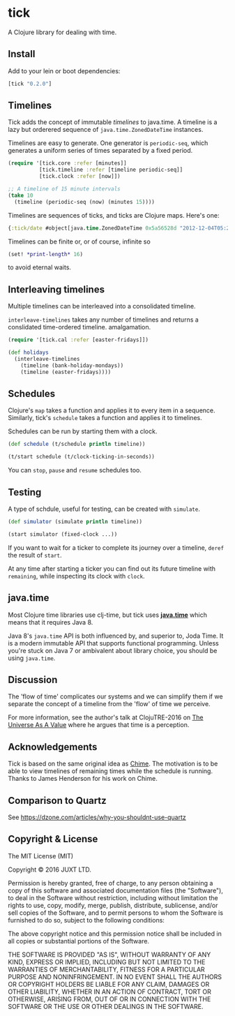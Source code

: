 # tick

A Clojure library for dealing with time.

## Install

Add to your lein or boot dependencies:

```clojure
[tick "0.2.0"]
```

## Timelines

Tick adds the concept of immutable *timelines* to java.time. A
timeline is a lazy but orderered sequence of `java.time.ZonedDateTime`
instances.

Timelines are easy to generate. One generator is `periodic-seq`, which
generates a uniform series of times separated by a fixed period.

```clojure
(require '[tick.core :refer [minutes]]
          [tick.timeline :refer [timeline periodic-seq]]
          [tick.clock :refer [now]])

;; A timeline of 15 minute intervals
(take 10
  (timeline (periodic-seq (now) (minutes 15))))
```

Timelines are sequences of ticks, and ticks are Clojure maps. Here's one:

```clojure
{:tick/date #object[java.time.ZonedDateTime 0x5a56528d "2012-12-04T05:21Z[Europe/London]"]}
```

Timelines can be finite or, or of course, infinite so

```clojure
(set! *print-length* 16)
```

to avoid eternal waits.

## Interleaving timelines

Multiple timelines can be interleaved into a consolidated timeline.

`interleave-timelines` takes any number of timelines and returns a
conslidated time-ordered timeline.  amalgamation.

```clojure
(require '[tick.cal :refer [easter-fridays]])

(def holidays
  (interleave-timelines
    (timeline (bank-holiday-mondays))
    (timeline (easter-fridays))))
```

## Schedules

Clojure's `map` takes a function and applies it to every item in a
sequence. Similarly, tick's `schedule` takes a function and applies it
to timelines.

Schedules can be run by starting them with a clock.

```clojure
(def schedule (t/schedule println timeline))

(t/start schedule (t/clock-ticking-in-seconds))
```

You can `stop`, `pause` and `resume` schedules too.

## Testing

A type of schdule, useful for testing, can be created with `simulate`.

```clojure
(def simulator (simulate println timeline))

(start simulator (fixed-clock ...))
```

If you want to wait for a ticker to complete its journey over a
timeline, `deref` the result of `start`.

At any time after starting a ticker you can find out its future
timeline with `remaining`, while inspecting its clock with `clock`.

## java.time

Most Clojure time libraries use clj-time, but tick uses
[**java.time**](http://www.oracle.com/technetwork/articles/java/jf14-date-time-2125367.html)
which means that it requires Java 8.

Java 8's `java.time` API is both influenced by, and superior to, Joda
Time. It is a modern immutable API that supports functional
programming. Unless you're stuck on Java 7 or ambivalent about library
choice, you should be using `java.time`.

## Discussion

The 'flow of time' complicates our systems and we can simplify them if
we separate the concept of a timeline from the 'flow' of time we
perceive.

For more information, see the author's talk at ClojuTRE-2016 on [The
Universe As A Value](https://www.youtube.com/watch?v=odPAkEO2uPQ)
where he argues that time is a perception.

## Acknowledgements

Tick is based on the same original idea as
[Chime](https://github.com/jarohen/chime). The motivation is to be
able to view timelines of remaining times while the schedule is
running. Thanks to James Henderson for his work on Chime.

## Comparison to Quartz

See https://dzone.com/articles/why-you-shouldnt-use-quartz

## Copyright & License

The MIT License (MIT)

Copyright © 2016 JUXT LTD.

Permission is hereby granted, free of charge, to any person obtaining a copy of this software and associated documentation files (the "Software"), to deal in the Software without restriction, including without limitation the rights to use, copy, modify, merge, publish, distribute, sublicense, and/or sell copies of the Software, and to permit persons to whom the Software is furnished to do so, subject to the following conditions:

The above copyright notice and this permission notice shall be included in all copies or substantial portions of the Software.

THE SOFTWARE IS PROVIDED "AS IS", WITHOUT WARRANTY OF ANY KIND, EXPRESS OR IMPLIED, INCLUDING BUT NOT LIMITED TO THE WARRANTIES OF MERCHANTABILITY, FITNESS FOR A PARTICULAR PURPOSE AND NONINFRINGEMENT. IN NO EVENT SHALL THE AUTHORS OR COPYRIGHT HOLDERS BE LIABLE FOR ANY CLAIM, DAMAGES OR OTHER LIABILITY, WHETHER IN AN ACTION OF CONTRACT, TORT OR OTHERWISE, ARISING FROM, OUT OF OR IN CONNECTION WITH THE SOFTWARE OR THE USE OR OTHER DEALINGS IN THE SOFTWARE.
